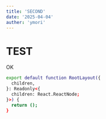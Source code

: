 ```yaml
---
title: 'SECOND'
date: '2025-04-04'
auther: 'ymori'
---
```


# TEST

OK


```sh
export default function RootLayout({
  children,
}: Readonly<{
  children: React.ReactNode;
}>) {
  return ();
}
```

